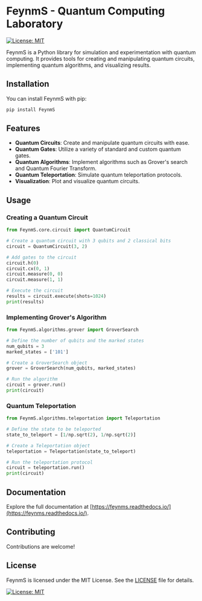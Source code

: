 # FeynmS - Quantum Computing Laboratory

[![License: MIT](https://img.shields.io/badge/License-MIT-yellow.svg)](https://opensource.org/licenses/MIT)

FeynmS is a Python library for simulation and experimentation with quantum computing. It provides tools for creating and manipulating quantum circuits, implementing quantum algorithms, and visualizing results.

## Installation

You can install FeynmS with pip:

```bash
pip install FeynmS
```

## Features

- **Quantum Circuits**: Create and manipulate quantum circuits with ease.
- **Quantum Gates**: Utilize a variety of standard and custom quantum gates.
- **Quantum Algorithms**: Implement algorithms such as Grover's search and Quantum Fourier Transform.
- **Quantum Teleportation**: Simulate quantum teleportation protocols.
- **Visualization**: Plot and visualize quantum circuits.

## Usage

### Creating a Quantum Circuit

```python
from FeynmS.core.circuit import QuantumCircuit

# Create a quantum circuit with 3 qubits and 2 classical bits
circuit = QuantumCircuit(3, 2)

# Add gates to the circuit
circuit.h(0)
circuit.cx(0, 1)
circuit.measure(0, 0)
circuit.measure(1, 1)

# Execute the circuit
results = circuit.execute(shots=1024)
print(results)
```

### Implementing Grover's Algorithm

```python
from FeynmS.algorithms.grover import GroverSearch

# Define the number of qubits and the marked states
num_qubits = 3
marked_states = ['101']

# Create a GroverSearch object
grover = GroverSearch(num_qubits, marked_states)

# Run the algorithm
circuit = grover.run()
print(circuit)
```

### Quantum Teleportation

```python
from FeynmS.algorithms.teleportation import Teleportation

# Define the state to be teleported
state_to_teleport = [1/np.sqrt(2), 1/np.sqrt(2)]

# Create a Teleportation object
teleportation = Teleportation(state_to_teleport)

# Run the teleportation protocol
circuit = teleportation.run()
print(circuit)
```

## Documentation

Explore the full documentation at [https://feynms.readthedocs.io/](https://feynms.readthedocs.io/).

## Contributing

Contributions are welcome!

## License

FeynmS is licensed under the MIT License. See the [LICENSE](LICENSE) file for details.

[![License: MIT](https://img.shields.io/badge/License-MIT-yellow.svg)](https://opensource.org/licenses/MIT)
